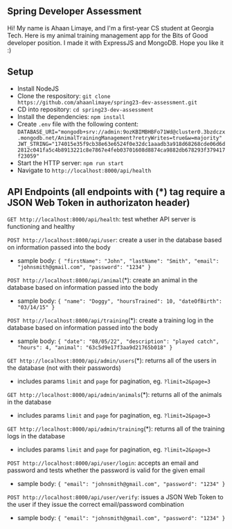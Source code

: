 ## Spring Developer Assessment
Hi! My name is Ahaan Limaye, and I'm a first-year CS student at Georgia Tech. Here is my animal training management app for the Bits of Good developer position. I made it with ExpressJS and MongoDB. Hope you like it :)

## Setup
- Install NodeJS
- Clone the respository: `git clone https://github.com/ahaanlimaye/spring23-dev-assessment.git`
- CD into repository:  `cd spring23-dev-assessment`
- Install the dependencies: `npm install`
- Create `.env` file with the following content:
`DATABASE_URI="mongodb+srv://admin:9ozKBIMBHBFo71Wd@cluster0.3bzdczx.mongodb.net/AnimalTrainingManagement?retryWrites=true&w=majority"
JWT_STRING="174015e35f9cb38e63e6524f0e32dc1aaadb3a918d68268cde06d6d2812c041fa5c4b8913221c8e7867e4feb03701608d8874ca9882db678293f379417f23059"`
- Start the HTTP server: `npm run start`
- Navigate to `http://localhost:8000/api/health`

## API Endpoints (all endpoints with (*) tag require a JSON Web Token in authorizaton header)
`GET http://localhost:8000/api/health`: test whether API server is functioning and healthy

`POST http://localhost:8000/api/user`: create a user in the database based on information passed into the body
- sample body:  `{ "firstName": "John", "lastName": "Smith", "email": "johnsmith@gmail.com", "password": "1234" }`

`POST http://localhost:8000/api/animal`(*): create an animal in the database based on information passed into the body
- sample body: `{ "name": "Doggy", "hoursTrained": 10, "dateOfBirth": "03/14/15" }`

`POST http://localhost:8000/api/training`(*): create a training log in the database based on information passed into the body
- sample body: `{ "date": "08/05/22", "description": "played catch", "hours": 4, "animal": "63c5d9e17f3aa9d21765b018" }`

`GET http://localhost:8000/api/admin/users`(*): returns all of the users in the database (not with their passwords)
- includes params `limit` and `page` for pagination, eg. `?limit=2&page=3`

`GET http://localhost:8000/api/admin/animals`(*): returns all of the animals in the database
- includes params `limit` and `page` for pagination, eg. `?limit=2&page=3`

`GET http://localhost:8000/api/admin/training`(*): returns all of the training logs in the database
- includes params `limit` and `page` for pagination, eg. `?limit=2&page=3`

`POST http://localhost:8000/api/user/login`: accepts an email and password and tests whether the password is valid for the given email
- sample body: `{ "email": "johnsmith@gmail.com", "password": "1234" }`

`POST http://localhost:8000/api/user/verify`: issues a JSON Web Token to the user if they issue the correct email/password combination
- sample body: `{ "email": "johnsmith@gmail.com", "password": "1234" }`
